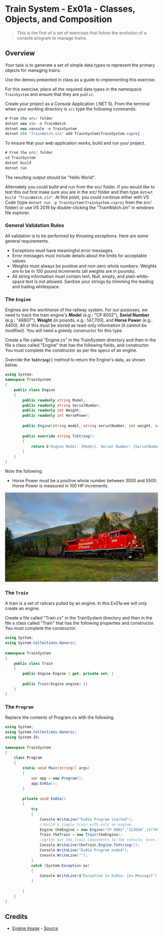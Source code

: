 # Train System - Ex01a - Classes, Objects, and Composition

> This is the first of a set of exercises that follow the evolution of a console program to manage trains.

## Overview

Your task is to generate a set of simple data types to represent the primary objects for managing trains.

Use the demos presented in class as a guide to implementing this exercise.

For this exercise, place all the required data types in the namespace `TrainSystem` and ensure that they are `public`. 

Create your project as a Console Application (.NET 5). From the terminal when your working directory is `src` type the following commands:

```csharp
# From the src/ folder
dotnet new sln -n TrainWatch
dotnet new console -n TrainSystem
dotnet sln "TrainWatch.sln" add TrainSystem\TrainSystem.csproj
```

To ensure that your web application works, build and run your project.

```csharp
# From the src/ folder
cd TrainSystem
dotnet build
dotnet run
```

The resulting output should be "Hello World".

Alternately you could build and run from the *src/* folder. If you would like to test this out first make sure you are in the *src/* folder and then type `dotnet build "TrainWatch.sln"`. At this point, you could continue either with VS Code (type `dotnet run -p TrainSystem\TrainSystem.csproj` from the *src/* folder) or use VS 2019 by double-clicking the "TrainWatch.sln" in windows file explorer.

### General Validation Rules

All validation is to be performed by throwing exceptions. Here are some general requirements.

- Exceptions must have meaningful error messages.
- Error messages must include details about the limits for acceptable values.
- Weights must always be positive and non-zero whole numbers. Weights are to be in 100 pound increments (all weights are in pounds).
- All string information must contain text. Null, empty, and plain white-space text is not allowed. Sanitize your strings by trimming the leading and trailing whitespace.

### The `Engine`

Engines are the workhorse of the railway system. For our purposes, we need to track the train engine's **Model** (e.g.: "CP 8002"), **Serial Number** (e.g.: "48807"), **Weight** (in pounds, e.g.: 147,700), and **Horse Power** (e.g.: 4400). All of this must be stored as read-only information (it cannot be modified). You will need a greedy constructor for this type. 

Create a file called "Engine.cs" in the TrainSystem directory and then in the file a class called "Engine" that has the following fields, and constructor. You must complete the constructor as per the specs of an engine.

Override the **`ToString()`** method to return the Engine's data, as shown below.

```csharp
using System;
namespace TrainSystem
{
    public class Engine
    {
        public readonly string Model;
        public readonly string SerialNumber;
        public readonly int Weight;
        public readonly int HorsePower;

        public Engine(string model, string serialNumber, int weight, int horsePower) {}

        public override string ToString()
        {
            return $"Engine Model: {Model}, Serial Number: {SerialNumber}, Weight: {Weight}, Horse Power: {HorsePower}";
        }
    }
}
```

Note the following:

- Horse Power must be a positive whole number between 3500 and 5500. Horse Power is measured in 100 HP increments.

![Engine](./CP-7002-TStevens.jpg)

### The `Train`

A train is a set of railcars pulled by an engine. In this Ex01a we will only create an engine. 

Create a file called "Train.cs" in the TrainSystem directory and then in the file a class called "Train" that has the following properties and constructor. You must complete the constructor.

```csharp
using System;
using System.Collections.Generic;

namespace TrainSystem
{
    public class Train
    {
        public Engine Engine { get; private set; }

        public Train(Engine engine) {}
    }
}
```
### The `Program`

Replace the contents of Program.cs with the following.
  
```csharp
using System;
using System.Collections.Generic;
using System.IO;

namespace TrainSystem
{
    class Program
    {
        static void Main(string[] args)
        {
            var app = new Program();
            app.Ex01a();
        }

        private void Ex01a()
        {
            try
            {
                Console.WriteLine("Ex01a Program started");
                //build a simple train with only an engine.
                Engine theEngine = new Engine("CP 8002","123658",147700,4400);
                Train theTrain = new Train(theEngine);
                //print out the train components to the console, even though now its just an engine.
                Console.WriteLine(theTrain.Engine.ToString());
                Console.WriteLine("Ex01a Program ended");
                Console.WriteLine("");
            }
            catch (System.Exception ex)
            {
                Console.WriteLine($"Exception in Ex01a: {ex.Message}");
            }
            
        }
    }
}
```
## Credits

- [Engine Image](./CP-7002-TStevens.jpg) - [Source](https://www.thedieselshop.us/CP.HTML)
